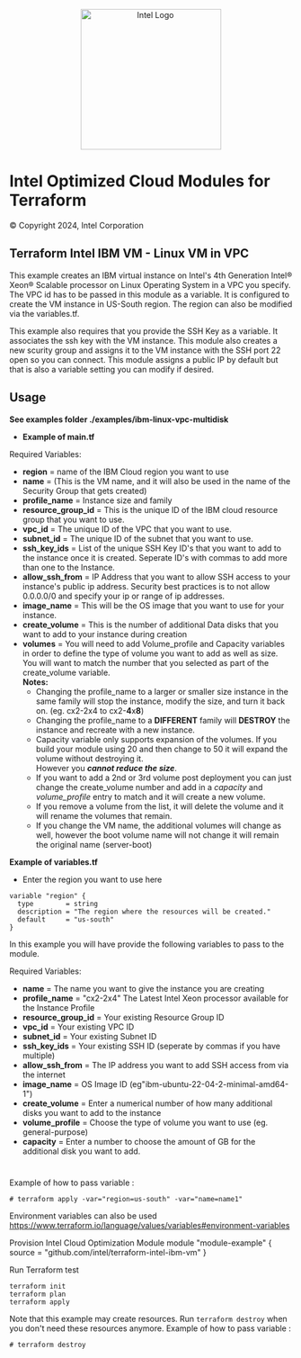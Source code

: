 <p align="center">
  <img src="https://github.com/intel/terraform-intel-ibm-vm/blob/main/images/logo-classicblue-800px.png?raw=true" alt="Intel Logo" width="250"/>
</p>

# Intel Optimized Cloud Modules for Terraform


© Copyright 2024, Intel Corporation

## Terraform Intel IBM VM - Linux VM in VPC

This example creates an IBM virtual instance on Intel's 4th Generation Intel® Xeon® Scalable processor on Linux Operating System in a VPC you specify. The VPC id has to be passed in this module as a variable. It is configured to create the VM instance in US-South region. The region can also be modified via the variables.tf.

This example also requires that you provide the SSH Key as a variable. It associates the ssh key with the VM instance. This module also creates a new scurity group and assigns it to the VM instance with the SSH port 22 open so you can connect. This module assigns a public IP by default but that is also a variable setting you can modify if desired.

## Usage

**See examples folder ./examples/ibm-linux-vpc-multidisk**

* <b>Example of main.tf</b>

Required Variables:
* <b>region</b> = name of the IBM Cloud region you want to use
* <b>name</b> = (This is the VM name, and it will also be used in the name of the Security Group that gets created)
* <b>profile_name</b> = Instance size and family
* <b>resource_group_id</b> = This is the unique ID of the IBM cloud resource group that you want to use.
* <b>vpc_id</b> = The unique ID of the VPC that you want to use.
* <b>subnet_id</b> = The unique ID of the subnet that you want to use.
* <b>ssh_key_ids</b> = List of the unique SSH Key ID's that you want to add to the instance once it is created.  Seperate ID's with commas to add more than one to the Instance.
* <b>allow_ssh_from</b> = IP Address that you want to allow SSH access to your instance's public ip address.  Security best practices is to not allow 0.0.0.0/0 and specify your ip or range of ip addresses.
* <b>image_name</b> = This will be the OS image that you want to use for your instance.
* <b>create_volume</b> = This is the number of additional Data disks that you want to add to your instance during creation
* <b>volumes</b> = You will need to add Volume_profile and Capacity variables in order to define the type of volume you want to add as well as size.  You will want to match the number that you selected as part of the create_volume variable.<br>
<b>Notes:</b>
    * Changing the profile_name to a larger or smaller size instance in the same family will stop the instance, modify the size, and turn it back on. (eg. cx2-2x4 to cx2-<b>4</b>x<b>8</b>)
    * Changing the profile_name to a <b>DIFFERENT</b> family will <b>DESTROY</b> the instance and recreate with a new instance.
    * Capacity variable only supports expansion of the volumes.  If you build your module using 20 and then change to 50 it will expand the volume without destroying it.  
      However you <i><b>cannot reduce the size</i></b>.
    * If you want to add a 2nd or 3rd volume post deployment you can just change the create_volume number and add in a <i>capacity</i> and <i>volume_profile</i> entry to match and it will create a new volume.
    * If you remove a volume from the list, it will delete the volume and it will rename the volumes that remain.
    * If you change the VM name, the additional volumes will change as well, however the boot volume name will not change it will remain the original name (server-boot)


<b>Example of variables.tf</b>
* Enter the region you want to use here
```hcl
variable "region" {
  type        = string
  description = "The region where the resources will be created."
  default     = "us-south"
}
```
In this example you will have provide the following variables to pass to the module.

Required Variables:
* <b>name</b>              = The name you want to give the instance you are creating<br>
* <b>profile_name</b>      = "cx2-2x4" The Latest Intel Xeon processor available for the Instance Profile<br> 
* <b>resource_group_id</b> = Your existing Resource Group ID<br>
* <b>vpc_id</b>            = Your existing VPC ID<br>
* <b>subnet_id</b>         = Your existing Subnet ID<br>
* <b>ssh_key_ids</b>       = Your existing SSH ID (seperate by commas if you have multiple)<br>
* <b>allow_ssh_from</b>    = The IP address you want to add SSH access from via the internet<br>
* <b>image_name</b>        = OS Image ID (eg"ibm-ubuntu-22-04-2-minimal-amd64-1")<br>
* <b>create_volume</b>     = Enter a numerical number of how many additional disks you want to add to the instance<br>
* <b>volume_profile</b>    = Choose the type of volume you want to use (eg. general-purpose)<br>
* <b>capacity</b>          = Enter a number to choose the amount of GB for the additional disk you want to add.<br>

#
Example of how to pass variable :
```hcl
# terraform apply -var="region=us-south" -var="name=name1"
```

Environment variables can also be used https://www.terraform.io/language/values/variables#environment-variables

Provision Intel Cloud Optimization Module
module "module-example" {
  source = "github.com/intel/terraform-intel-ibm-vm"
}


Run Terraform
test
```hcl
terraform init  
terraform plan
terraform apply

```

Note that this example may create resources. Run `terraform destroy` when you don't need these resources anymore.
Example of how to pass variable :
```hcl
# terraform destroy 
```